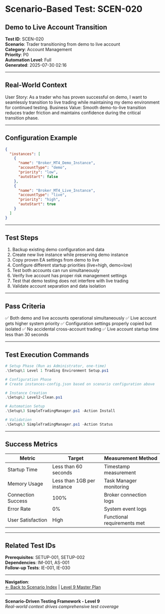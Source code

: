 ﻿# Scenario-Based Test: SCEN-020
## Demo to Live Account Transition

**Test ID**: SCEN-020  
**Scenario**: Trader transitioning from demo to live account  
**Category**: Account Management  
**Priority**: P0  
**Automation Level**: Full  
**Generated**: 2025-07-30 02:16

---

## Real-World Context

User Story: As a trader who has proven successful on demo, I want to seamlessly transition to live trading while maintaining my demo environment for continued testing. Business Value: Smooth demo-to-live transition reduces trader friction and maintains confidence during the critical transition phase.

---

## Configuration Example

```json
{
  "instances": [
    {
      "name": "Broker_MT4_Demo_Instance",
      "accountType": "demo",
      "priority": "low",
      "autoStart": false
    },
    {
      "name": "Broker_MT4_Live_Instance",
      "accountType": "live", 
      "priority": "high",
      "autoStart": true
    }
  ]
}
```

---

## Test Steps

1. Backup existing demo configuration and data
2. Create new live instance while preserving demo instance
3. Copy proven EA settings from demo to live
4. Configure different startup priorities (live=high, demo=low)
5. Test both accounts can run simultaneously
6. Verify live account has proper risk management settings
7. Test that demo testing does not interfere with live trading
8. Validate account separation and data isolation


---

## Pass Criteria

✅ Both demo and live accounts operational simultaneously
✅ Live account gets higher system priority
✅ Configuration settings properly copied but isolated
✅ No accidental cross-account trading
✅ Live account startup time less than 30 seconds


---

## Test Execution Commands

```powershell
# Setup Phase (Run as Administrator, one-time)
.\Setup\1 Level 1 Trading Environment Setup.ps1

# Configuration Phase
# Create instances-config.json based on scenario configuration above

# Instance Creation
.\Setup\2 Level2-Clean.ps1

# Automation Setup  
.\Setup\3 SimpleTradingManager.ps1 -Action Install

# Validation
.\Setup\3 SimpleTradingManager.ps1 -Action Status
```

---

## Success Metrics

| Metric | Target | Measurement Method |
|--------|--------|-------------------|
| Startup Time | Less than 60 seconds | Timestamp measurement |
| Memory Usage | Less than 1GB per instance | Task Manager monitoring |
| Connection Success | 100% | Broker connection logs |
| Error Rate | 0% | System event logs |
| User Satisfaction | High | Functional requirements met |

---

## Related Test IDs

**Prerequisites**: SETUP-001, SETUP-002  
**Dependencies**: IM-001, AS-001  
**Follow-up Tests**: IE-001, IE-030  

---

**Navigation**:  
[← Back to Scenario Index](Scenario-Test-Index.md) | [Level 9 Master Plan](../00-Master-Test-Plan-Overview.md)

---

**Scenario-Driven Testing Framework - Level 9**  
*Real-world context drives comprehensive test coverage*
